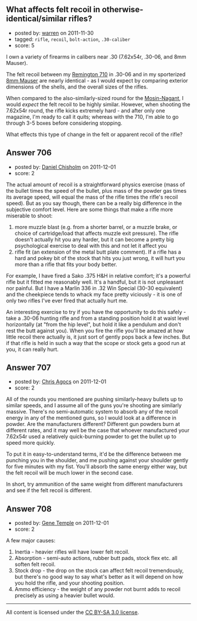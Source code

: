 ## What affects felt recoil in otherwise-identical/similar rifles?

- posted by: [warren](https://stackexchange.com/users/-1/143-warren) on 2011-11-30
- tagged: `rifle`, `recoil`, `bolt-action`, `.30-caliber`
- score: 5

I own a variety of firearms in calibers near .30 (7.62x54r, .30-06, and 8mm Mauser).

The felt recoil between my [Remington 710][1] in .30-06 and in my sporterized [8mm Mauser][2] are nearly identical - as I would expect by comparing exterior dimensions of the shells, and the overall sizes of the rifles.

When compared to the also-similarly-sized round for the [Mosin-Nagant][3], I would *expect* the felt recoil to be highly similar. However, when shooting the 7.62x54r round, the rifle kicks extremely hard - and after only one magazine, I'm ready to call it quits; whereas with the 710, I'm able to go through 3-5 boxes before considering stopping.

What effects this type of change in the felt or apparent recoil of the rifle?


  [1]: http://en.wikipedia.org/wiki/Remington_Model_710
  [2]: http://en.wikipedia.org/wiki/8%C3%9757mm_IS
  [3]: http://en.wikipedia.org/wiki/Mosin%E2%80%93Nagant


## Answer 706

- posted by: [Daniel Chisholm](https://stackexchange.com/users/-1/36-daniel-chisholm) on 2011-12-01
- score: 2

The actual amount of recoil is a straightforward physics exercise (mass of the bullet times the speed of the bullet, plus mass of the powder gas times its average speed, will equal the mass of the rifle times the rifle's recoil speed).  But as you say though, there can be a really big difference in the subjective comfort level.  Here are some things that make a rifle more miserable to shoot:

 1. more muzzle blast (e.g. from a shorter barrel, or a muzzle brake, or choice of cartridge/load that affects muzzle exit pressure).  The rifle doesn't actually hit you any harder, but it can become a pretty big psychological exercise to deal with this and not let it affect you
 2. rifle fit (an extension of the metal butt plate comment).  If a rifle has a hard and pokey bit of the stock that hits you just wrong, it will hurt you more than a rifle that fits your body better.

For example, I have fired a Sako .375 H&H in relative comfort; it's a powerful rifle but it fitted me reasonably well.  It's a handful, but it is not unpleasant nor painful.  But I have a Marlin 336 in .32 Win Special (30-30 equivalent) and the cheekpiece tends to whack my face pretty viciously - it is one of only two rifles I've ever fired that actually hurt me.

An interesting exercise to try if you have the opportunity to do this safely - take a .30-06 hunting rifle and from a standing position hold it at waist level horizontally (at "from the hip level", but hold it like a pendulum and don't rest the butt against you).  When you fire the rifle you'll be amazed at how little recoil there actually is, it just sort of gently pops back a few inches.  But if that rifle is held in such a way that the scope or stock gets a good run at you, it can really hurt.



## Answer 707

- posted by: [Chris Agocs](https://stackexchange.com/users/-1/12-chris-agocs) on 2011-12-01
- score: 2

All of the rounds you mentioned are pushing similarly-heavy bullets up to similar speeds, and I assume all of the guns you're shooting are similarly massive. There's no semi-automatic system to absorb any of the recoil energy in any of the mentioned guns, so I would look at a difference in powder. Are the manufacturers different? Different gun powders burn at different rates, and it may well be the case that whoever manufactured your 7.62x54r used a relatively quick-burning powder to get the bullet up to speed more quickly. 

To put it in easy-to-understand terms, it'd be the difference between me punching you in the shoulder, and me pushing against your shoulder gently for five minutes with my fist. You'll absorb the same energy either way, but the felt recoil will be much lower in the second case.

In short, try ammunition of the same weight from different manufacturers and see if the felt recoil is different. 


## Answer 708

- posted by: [Gene Temple](https://stackexchange.com/users/-1/254-gene-temple) on 2011-12-01
- score: 2

A few major causes:

1. Inertia - heavier rifles will have lower felt recoil.
2. Absorption - semi-auto actions, rubber butt pads, stock flex etc. all soften felt recoil.
3. Stock drop - the drop on the stock can affect felt recoil tremendously, but there's no good way to say what's better as it will depend on how you hold the rifle, and your shooting position.
4. Ammo efficiency - the weight of any powder not burnt adds to recoil precisely as using a heavier bullet would.




---

All content is licensed under the [CC BY-SA 3.0 license](https://creativecommons.org/licenses/by-sa/3.0/).
